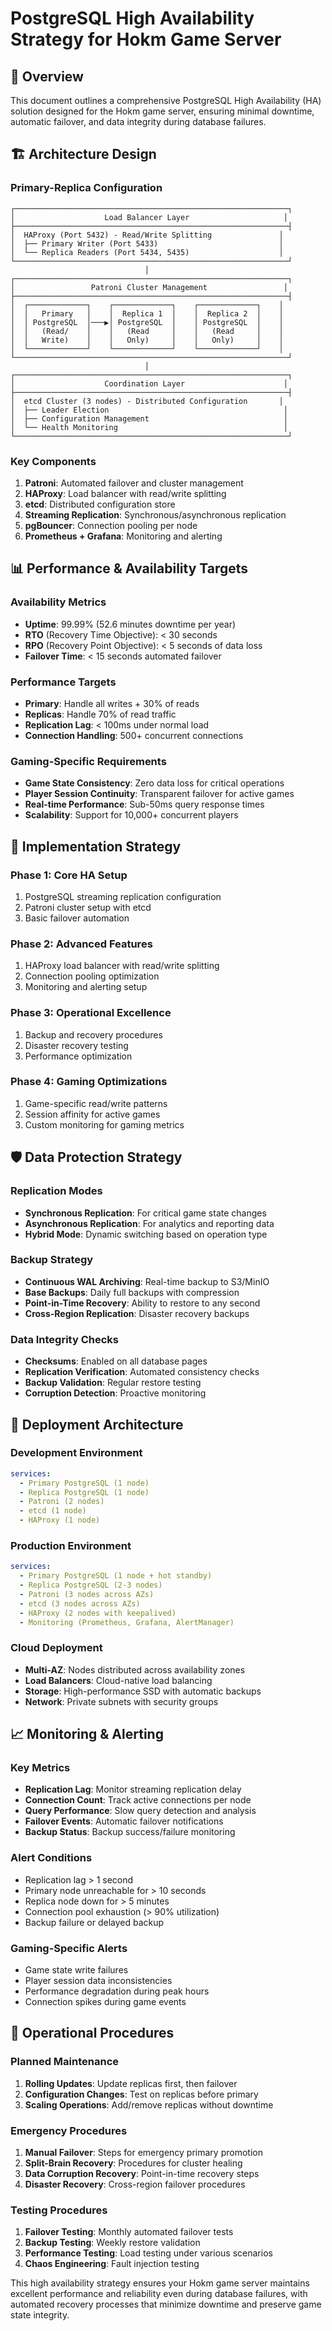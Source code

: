 # PostgreSQL High Availability Strategy for Hokm Game Server

## 🎯 **Overview**

This document outlines a comprehensive PostgreSQL High Availability (HA) solution designed for the Hokm game server, ensuring minimal downtime, automatic failover, and data integrity during database failures.

## 🏗️ **Architecture Design**

### **Primary-Replica Configuration**
```
┌─────────────────────────────────────────────────────────────┐
│                    Load Balancer Layer                     │
├─────────────────────────────────────────────────────────────┤
│  HAProxy (Port 5432) - Read/Write Splitting               │
│  ├── Primary Writer (Port 5433)                           │
│  └── Replica Readers (Port 5434, 5435)                    │
└─────────────────────────────────────────────────────────────┘
                              │
┌─────────────────────────────────────────────────────────────┐
│                 Patroni Cluster Management                 │
├─────────────────────────────────────────────────────────────┤
│  ┌─────────────┐    ┌─────────────┐    ┌─────────────┐    │
│  │   Primary   │    │  Replica 1  │    │  Replica 2  │    │
│  │ PostgreSQL  │───▶│ PostgreSQL  │    │ PostgreSQL  │    │
│  │   (Read/    │    │   (Read     │    │   (Read     │    │
│  │   Write)    │    │   Only)     │    │   Only)     │    │
│  └─────────────┘    └─────────────┘    └─────────────┘    │
└─────────────────────────────────────────────────────────────┘
                              │
┌─────────────────────────────────────────────────────────────┐
│                    Coordination Layer                      │
├─────────────────────────────────────────────────────────────┤
│  etcd Cluster (3 nodes) - Distributed Configuration       │
│  ├── Leader Election                                       │
│  ├── Configuration Management                              │
│  └── Health Monitoring                                     │
└─────────────────────────────────────────────────────────────┘
```

### **Key Components**
1. **Patroni**: Automated failover and cluster management
2. **HAProxy**: Load balancer with read/write splitting
3. **etcd**: Distributed configuration store
4. **Streaming Replication**: Synchronous/asynchronous replication
5. **pgBouncer**: Connection pooling per node
6. **Prometheus + Grafana**: Monitoring and alerting

## 📊 **Performance & Availability Targets**

### **Availability Metrics**
- **Uptime**: 99.99% (52.6 minutes downtime per year)
- **RTO** (Recovery Time Objective): < 30 seconds
- **RPO** (Recovery Point Objective): < 5 seconds of data loss
- **Failover Time**: < 15 seconds automated failover

### **Performance Targets**
- **Primary**: Handle all writes + 30% of reads
- **Replicas**: Handle 70% of read traffic
- **Replication Lag**: < 100ms under normal load
- **Connection Handling**: 500+ concurrent connections

### **Gaming-Specific Requirements**
- **Game State Consistency**: Zero data loss for critical operations
- **Player Session Continuity**: Transparent failover for active games
- **Real-time Performance**: Sub-50ms query response times
- **Scalability**: Support for 10,000+ concurrent players

## 🔧 **Implementation Strategy**

### **Phase 1: Core HA Setup**
1. PostgreSQL streaming replication configuration
2. Patroni cluster setup with etcd
3. Basic failover automation

### **Phase 2: Advanced Features**
1. HAProxy load balancer with read/write splitting
2. Connection pooling optimization
3. Monitoring and alerting setup

### **Phase 3: Operational Excellence**
1. Backup and recovery procedures
2. Disaster recovery testing
3. Performance optimization

### **Phase 4: Gaming Optimizations**
1. Game-specific read/write patterns
2. Session affinity for active games
3. Custom monitoring for gaming metrics

## 🛡️ **Data Protection Strategy**

### **Replication Modes**
- **Synchronous Replication**: For critical game state changes
- **Asynchronous Replication**: For analytics and reporting data
- **Hybrid Mode**: Dynamic switching based on operation type

### **Backup Strategy**
- **Continuous WAL Archiving**: Real-time backup to S3/MinIO
- **Base Backups**: Daily full backups with compression
- **Point-in-Time Recovery**: Ability to restore to any second
- **Cross-Region Replication**: Disaster recovery backups

### **Data Integrity Checks**
- **Checksums**: Enabled on all database pages
- **Replication Verification**: Automated consistency checks
- **Backup Validation**: Regular restore testing
- **Corruption Detection**: Proactive monitoring

## 🚀 **Deployment Architecture**

### **Development Environment**
```yaml
services:
  - Primary PostgreSQL (1 node)
  - Replica PostgreSQL (1 node)  
  - Patroni (2 nodes)
  - etcd (1 node)
  - HAProxy (1 node)
```

### **Production Environment**
```yaml
services:
  - Primary PostgreSQL (1 node + hot standby)
  - Replica PostgreSQL (2-3 nodes)
  - Patroni (3 nodes across AZs)
  - etcd (3 nodes across AZs)
  - HAProxy (2 nodes with keepalived)
  - Monitoring (Prometheus, Grafana, AlertManager)
```

### **Cloud Deployment**
- **Multi-AZ**: Nodes distributed across availability zones
- **Load Balancers**: Cloud-native load balancing
- **Storage**: High-performance SSD with automatic backups
- **Network**: Private subnets with security groups

## 📈 **Monitoring & Alerting**

### **Key Metrics**
- **Replication Lag**: Monitor streaming replication delay
- **Connection Count**: Track active connections per node
- **Query Performance**: Slow query detection and analysis
- **Failover Events**: Automatic failover notifications
- **Backup Status**: Backup success/failure monitoring

### **Alert Conditions**
- Replication lag > 1 second
- Primary node unreachable for > 10 seconds
- Replica node down for > 5 minutes
- Connection pool exhaustion (> 90% utilization)
- Backup failure or delayed backup

### **Gaming-Specific Alerts**
- Game state write failures
- Player session data inconsistencies
- Performance degradation during peak hours
- Connection spikes during game events

## 🔄 **Operational Procedures**

### **Planned Maintenance**
1. **Rolling Updates**: Update replicas first, then failover
2. **Configuration Changes**: Test on replicas before primary
3. **Scaling Operations**: Add/remove replicas without downtime

### **Emergency Procedures**
1. **Manual Failover**: Steps for emergency primary promotion
2. **Split-Brain Recovery**: Procedures for cluster healing
3. **Data Corruption Recovery**: Point-in-time recovery steps
4. **Disaster Recovery**: Cross-region failover procedures

### **Testing Procedures**
1. **Failover Testing**: Monthly automated failover tests
2. **Backup Testing**: Weekly restore validation
3. **Performance Testing**: Load testing under various scenarios
4. **Chaos Engineering**: Fault injection testing

This high availability strategy ensures your Hokm game server maintains excellent performance and reliability even during database failures, with automated recovery processes that minimize downtime and preserve game state integrity.
